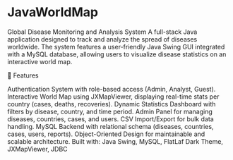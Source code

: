 # JavaWorldMap
Global Disease Monitoring and Analysis System
A full-stack Java application designed to track and analyze the spread of diseases worldwide. The system features a user-friendly Java Swing GUI integrated with a MySQL database, allowing users to visualize disease statistics on an interactive world map.

🔧 Features

Authentication System with role-based access (Admin, Analyst, Guest).
Interactive World Map using JXMapViewer, displaying real-time stats per country (cases, deaths, recoveries).
Dynamic Statistics Dashboard with filters by disease, country, and time period.
Admin Panel for managing diseases, countries, cases, and users.
CSV Import/Export for bulk data handling.
MySQL Backend with relational schema (diseases, countries, cases, users, reports).
Object-Oriented Design for maintainable and scalable architecture.
Built with: Java Swing, MySQL, FlatLaf Dark Theme, JXMapViewer, JDBC
